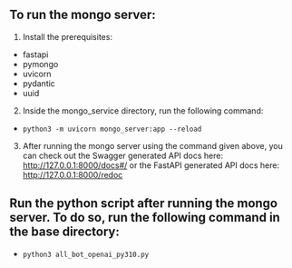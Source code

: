 ## To run the mongo server:
1) Install the prerequisites:
- fastapi
- pymongo
- uvicorn
- pydantic
- uuid
2) Inside the mongo_service directory, run the following command:
- `python3 -m uvicorn mongo_server:app --reload`
3) After running the mongo server using the command given above, you can check out the Swagger generated API docs here: http://127.0.0.1:8000/docs#/ or the FastAPI generated API docs here: http://127.0.0.1:8000/redoc 

## Run the python script after running the mongo server. To do so, run the following command in the base directory:
- `python3 all_bot_openai_py310.py`